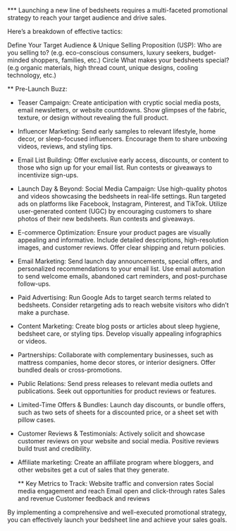 *** Launching a new line of bedsheets requires a multi-faceted promotional strategy to reach your target audience and drive sales. 

Here’s a breakdown of effective tactics:

Define Your Target Audience & Unique Selling Proposition (USP):
Who are you selling to? (e.g. eco-conscious consumers, luxury seekers, budget-minded shoppers, families, etc.) 
Circle What makes your bedsheets special? (e.g organic materials, high thread count, unique designs, cooling technology, etc.)

** Pre-Launch Buzz:

* Teaser Campaign: 
    Create anticipation with cryptic social media posts, email newsletters, or website countdowns. 
    Show glimpses of the fabric, texture, or design without revealing the full product.

* Influencer Marketing: 
    Send early samples to relevant lifestyle, home decor, or sleep-focused influencers. 
    Encourage them to share unboxing videos, reviews, and styling tips.

* Email List Building:
    Offer exclusive early access, discounts, or content to those who sign up for your email list.
    Run contests or giveaways to incentivize sign-ups.

* Launch Day & Beyond:
    Social Media Campaign: 
    Use high-quality photos and videos showcasing the bedsheets in real-life settings. 
    Run targeted ads on platforms like Facebook, Instagram, Pinterest, and TikTok.
    Utilize user-generated content (UGC) by encouraging customers to share photos of their new bedsheets.
    Run contests and giveaways.

* E-commerce Optimization:
    Ensure your product pages are visually appealing and informative.
    Include detailed descriptions, high-resolution images, and customer reviews.
    Offer clear shipping and return policies.

* Email Marketing:
    Send launch day announcements, special offers, and personalized recommendations to your email list.
    Use email automation to send welcome emails, abandoned cart reminders, and post-purchase follow-ups.

* Paid Advertising:
    Run Google Ads to target search terms related to bedsheets.
    Consider retargeting ads to reach website visitors who didn’t make a purchase.

* Content Marketing:
    Create blog posts or articles about sleep hygiene, bedsheet care, or styling tips.
    Develop visually appealing infographics or videos.

* Partnerships:
    Collaborate with complementary businesses, such as mattress companies, home decor stores, or interior designers. 
    Offer bundled deals or cross-promotions.

* Public Relations: 
    Send press releases to relevant media outlets and publications.
    Seek out opportunities for product reviews or features.

* Limited-Time Offers & Bundles:
    Launch day discounts, or bundle offers, such as two sets of sheets for a discounted price, or a sheet set with pillow cases. 

* Customer Reviews & Testimonials:
    Actively solicit and showcase customer reviews on your website and social media.
    Positive reviews build trust and credibility.

* Affiliate marketing:
   Create an affiliate program where bloggers, and other websites get a cut of sales that they generate.

  ** Key Metrics to Track: 
   Website traffic and conversion rates
   Social media engagement and reach 
   Email open and click-through rates
   Sales and revenue
   Customer feedback and reviews


By implementing a comprehensive and well-executed promotional strategy, you can effectively launch your bedsheet line and achieve your sales goals.
